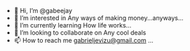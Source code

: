 - 👋 Hi, I’m @gabeejay
- 👀 I’m interested in Any ways of making money...anyways...
- 🌱 I’m currently learning How life works...
- 💞️ I’m looking to collaborate on Any cool deals
- 📫 How to reach me gabrieljevizu@gmail.com ...

<!---
gabeejay/gabeejay is a ✨ special ✨ repository because its `README.md` (this file) appears on your GitHub profile.
You can click the Preview link to take a look at your changes.
--->

